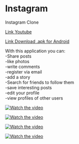 # Instagram
Instagram Clone


<a target="_blank" rel="noopener noreferrer" href="https://www.youtube.com/watch?v=C-Rs7cwbwq0&feature=youtu.be">Link Youtube</a>

<a target="_blank" rel="noopener noreferrer" href="https://drive.google.com/file/d/1Mhv-T7rzBcB1O0qOa__WRnj2eCGj1TJI/view?usp=sharing">Link Download .apk for Android</a>

With this application you can: <br>
-Share posts<br>
-like photos<br>
-write comments<br>
-register via email<br>
-add a story<br>
-Search for friends to follow them<br>
-save interesting posts<br>
-edit your profile<br>
-view profiles of other users<br>

[![Watch the video](https://github.com/mateuszd2411/Instagram/blob/26/Screenshots/Screenshot_20200818-135710.png)](https://www.youtube.com/watch?v=C-Rs7cwbwq0&feature=youtu.be)

[![Watch the video](https://github.com/mateuszd2411/Instagram/blob/26/Screenshots/Screenshot_20200818-135513.png)](https://www.youtube.com/watch?v=C-Rs7cwbwq0&feature=youtu.be)

[![Watch the video](https://github.com/mateuszd2411/Instagram/blob/26/Screenshots/Screenshot_20200818-135821.png)](https://www.youtube.com/watch?v=C-Rs7cwbwq0&feature=youtu.be)

[![Watch the video](https://github.com/mateuszd2411/Instagram/blob/26/Screenshots/Screenshot_20200818-135808.png)](https://www.youtube.com/watch?v=C-Rs7cwbwq0&feature=youtu.be)
